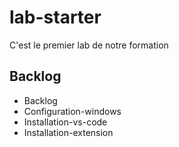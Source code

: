 # lab-starter

C'est le premier lab de notre formation 

## Backlog 

- Backlog
- Configuration-windows
- Installation-vs-code
- Installation-extension
